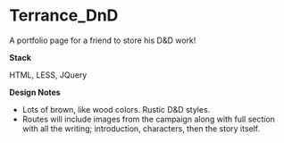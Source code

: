 # Terrance_DnD

A portfolio page for a friend to store his D&amp;D work!

**Stack**

HTML, LESS, JQuery

**Design Notes**

- Lots of brown, like wood colors. Rustic D&D styles.
- Routes will include images from the campaign along with full section with all the writing; introduction, characters, then the story itself.
